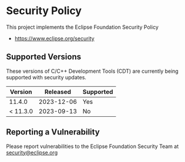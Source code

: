 # Security Policy

This project implements the Eclipse Foundation Security Policy

* https://www.eclipse.org/security

## Supported Versions

These versions of C/C++ Development Tools (CDT) are currently being supported
with security updates.

| Version           | Released   | Supported | 
| ----------------- | ---------- | --------- | 
| 11.4.0            | 2023-12-06 | Yes       | 
| < 11.3.0          | 2023-09-13 | No        | 

## Reporting a Vulnerability

Please report vulnerabilities to the Eclipse Foundation Security Team at
security@eclipse.org